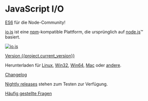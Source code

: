 # JavaScript I/O

[ES6](es6.html) für die Node-Community!

[io.js](https://github.com/iojs/io.js) ist eine [npm](https://www.npmjs.com/)-kompatible Plattform, die ursprünglich auf [node.js](https://nodejs.org/)&#8482; basiert.

[![io.js](../images/1.0.0.png)](https://iojs.org/dist/v{{project.current_version}}/)

[Version {{project.current_version}}](https://iojs.org/dist/v{{project.current_version}}/)

Herunterladen für
[Linux](https://iojs.org/dist/v{{project.current_version}}/iojs-v{{project.current_version}}-linux-x64.tar.xz),
[Win32](https://iojs.org/dist/v{{project.current_version}}/iojs-v{{project.current_version}}-x86.msi),
[Win64](https://iojs.org/dist/v{{project.current_version}}/iojs-v{{project.current_version}}-x64.msi),
[Mac](https://iojs.org/dist/v{{project.current_version}}/iojs-v{{project.current_version}}.pkg) oder
[andere](https://iojs.org/dist/v{{project.current_version}}/).


[Changelog](https://github.com/iojs/io.js/blob/v1.x/CHANGELOG.md)

[Nightly releases](https://iojs.org/download/nightly/) stehen zum Testen zur Verfügung.

[Häufig gestellte Fragen](faq.html)
